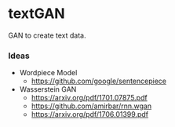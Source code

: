 # textGAN
GAN to create text data. 

### Ideas
* Wordpiece Model 
    * https://github.com/google/sentencepiece
* Wasserstein GAN 
    * https://arxiv.org/pdf/1701.07875.pdf
    * https://github.com/amirbar/rnn.wgan
    * https://arxiv.org/pdf/1706.01399.pdf
